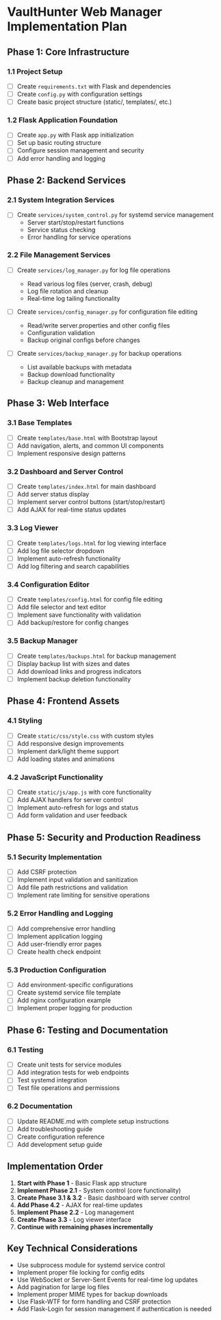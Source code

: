 # VaultHunter Web Manager Implementation Plan

## Phase 1: Core Infrastructure

### 1.1 Project Setup
- [ ] Create `requirements.txt` with Flask and dependencies
- [ ] Create `config.py` with configuration settings
- [ ] Create basic project structure (static/, templates/, etc.)

### 1.2 Flask Application Foundation
- [ ] Create `app.py` with Flask app initialization
- [ ] Set up basic routing structure
- [ ] Configure session management and security
- [ ] Add error handling and logging

## Phase 2: Backend Services

### 2.1 System Integration Services
- [ ] Create `services/system_control.py` for systemd service management
  - Server start/stop/restart functions
  - Service status checking
  - Error handling for service operations

### 2.2 File Management Services
- [ ] Create `services/log_manager.py` for log file operations
  - Read various log files (server, crash, debug)
  - Log file rotation and cleanup
  - Real-time log tailing functionality

- [ ] Create `services/config_manager.py` for configuration file editing
  - Read/write server.properties and other config files
  - Configuration validation
  - Backup original configs before changes

- [ ] Create `services/backup_manager.py` for backup operations
  - List available backups with metadata
  - Backup download functionality
  - Backup cleanup and management

## Phase 3: Web Interface

### 3.1 Base Templates
- [ ] Create `templates/base.html` with Bootstrap layout
- [ ] Add navigation, alerts, and common UI components
- [ ] Implement responsive design patterns

### 3.2 Dashboard and Server Control
- [ ] Create `templates/index.html` for main dashboard
- [ ] Add server status display
- [ ] Implement server control buttons (start/stop/restart)
- [ ] Add AJAX for real-time status updates

### 3.3 Log Viewer
- [ ] Create `templates/logs.html` for log viewing interface
- [ ] Add log file selector dropdown
- [ ] Implement auto-refresh functionality
- [ ] Add log filtering and search capabilities

### 3.4 Configuration Editor
- [ ] Create `templates/config.html` for config file editing
- [ ] Add file selector and text editor
- [ ] Implement save functionality with validation
- [ ] Add backup/restore for config changes

### 3.5 Backup Manager
- [ ] Create `templates/backups.html` for backup management
- [ ] Display backup list with sizes and dates
- [ ] Add download links and progress indicators
- [ ] Implement backup deletion functionality

## Phase 4: Frontend Assets

### 4.1 Styling
- [ ] Create `static/css/style.css` with custom styles
- [ ] Add responsive design improvements
- [ ] Implement dark/light theme support
- [ ] Add loading states and animations

### 4.2 JavaScript Functionality
- [ ] Create `static/js/app.js` with core functionality
- [ ] Add AJAX handlers for server control
- [ ] Implement auto-refresh for logs and status
- [ ] Add form validation and user feedback

## Phase 5: Security and Production Readiness

### 5.1 Security Implementation
- [ ] Add CSRF protection
- [ ] Implement input validation and sanitization
- [ ] Add file path restrictions and validation
- [ ] Implement rate limiting for sensitive operations

### 5.2 Error Handling and Logging
- [ ] Add comprehensive error handling
- [ ] Implement application logging
- [ ] Add user-friendly error pages
- [ ] Create health check endpoint

### 5.3 Production Configuration
- [ ] Add environment-specific configurations
- [ ] Create systemd service file template
- [ ] Add nginx configuration example
- [ ] Implement proper logging for production

## Phase 6: Testing and Documentation

### 6.1 Testing
- [ ] Create unit tests for service modules
- [ ] Add integration tests for web endpoints
- [ ] Test systemd integration
- [ ] Test file operations and permissions

### 6.2 Documentation
- [ ] Update README.md with complete setup instructions
- [ ] Add troubleshooting guide
- [ ] Create configuration reference
- [ ] Add development setup guide

## Implementation Order

1. **Start with Phase 1** - Basic Flask app structure
2. **Implement Phase 2.1** - System control (core functionality)
3. **Create Phase 3.1 & 3.2** - Basic dashboard with server control
4. **Add Phase 4.2** - AJAX for real-time updates
5. **Implement Phase 2.2** - Log management
6. **Create Phase 3.3** - Log viewer interface
7. **Continue with remaining phases incrementally**

## Key Technical Considerations

- Use subprocess module for systemd service control
- Implement proper file locking for config edits
- Use WebSocket or Server-Sent Events for real-time log updates
- Add pagination for large log files
- Implement proper MIME types for backup downloads
- Use Flask-WTF for form handling and CSRF protection
- Add Flask-Login for session management if authentication is needed